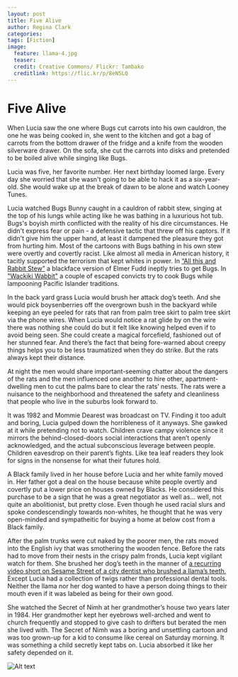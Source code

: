 ```yaml
---
layout: post
title: Five Alive
author: Regina Clark
categories:
tags: [Fiction]
image:
  feature: llama-4.jpg
  teaser:
  credit: Creative Commons/ Flickr: Tambako
  creditlink: https://flic.kr/p/8eN5LQ
--- 
```


# Five Alive

When Lucia saw the one where Bugs cut carrots into his own cauldron, the one he was being cooked in, she went to the kitchen and got a bag of carrots from the bottom drawer of the fridge and a knife from the wooden silverware drawer. On the sofa, she cut the carrots into disks and pretended to be boiled alive while singing like Bugs. 

Lucia was five, her favorite number. Her next birthday loomed large. Every day she worried that she wasn't going to be able to hack it as a six-year-old. She would wake up at the break of dawn to be alone and watch Looney Tunes. 

Lucia watched Bugs Bunny caught in a cauldron of rabbit stew, singing at the top of his lungs while acting like he was bathing in a luxurious hot tub. Bugs's boyish mirth conflicted with the reality of his dire circumstances. He didn't express fear or pain - a defensive tactic that threw off his captors. If it didn't give him the upper hand, at least it dampened the pleasure they got from hurting him. Most of the cartoons with Bugs bathing in his own stew were overtly and covertly racist. Like almost all media in American history, it tacitly supported the terrorism that kept whites in power. In [“All this and Rabbit Stew”](https://media.giphy.com/media/qZWD5RM67rZfi/giphy.gif) a blackface version of Elmer Fudd ineptly tries to get Bugs. In ["Wackiki Wabbit"](https://www.youtube.com/watch?v=kS6ksEyO_l8) a couple of escaped convicts try to cook Bugs while lampooning Pacific Islander traditions. 

In the back yard grass Lucia would brush her attack dog’s teeth. And she would pick boysenberries off the overgrown bush in the backyard while keeping an eye peeled for rats that ran from palm tree skirt to palm tree skirt via the phone wires. When Lucia would notice a rat glide by on the wire there was nothing she could do but it felt like knowing helped even if to avoid being seen. She could create a magical forcefield, fashioned out of her stunned fear. And there’s the fact that being fore-warned about creepy things helps you to be less traumatized when they do strike. But the rats always kept their distance. 

At night the men would share important-seeming chatter about the dangers of the rats and the men influenced one another to hire other, apartment-dwelling men to cut the palms bare to clear the rats’ nests. The rats were a nuisance to the neighborhood and threatened the safety and cleanliness that people who live in the suburbs look forward to. 

It was 1982 and Mommie Dearest was broadcast on TV. Finding it too adult and boring, Lucia gulped down the horribleness of it anyways. She gawked at it while pretending not to watch. Children crave campy violence since it mirrors the behind-closed-doors social interactions that aren’t openly acknowledged, and the actual subconscious leverage between people. Children eavesdrop on their parent’s fights. Like tea leaf readers they look for signs in the nonsense for what their futures hold. 

A Black family lived in her house before Lucia and her white family moved in. Her father got a deal on the house because white people overtly and covertly put a lower price on houses owned by Blacks. He considered this purchase to be a sign that he was a great negotiator as well as... well, not quite an abolitionist, but pretty close. Even though he used racial slurs and spoke condescendingly towards non-whites, he thought that he was very open-minded and sympatheitic for buying a home at below cost from a Black family.

After the palm trunks were cut naked by the poorer men, the rats moved into the English ivy that was smothering the wooden fence. Before the rats had to move from their nests in the crispy palm fronds, Lucia kept vigilant watch for them. She brushed her dog’s teeth in the manner of [a recurring video short on Sesame Street of a city dentist who brushed a llama’s teeth.](https://www.youtube.com/watch?v=sgkYHhG18uc) Except Lucia had a collection of twigs rather than professional dental tools. Neither the llama nor her dog wanted to have a person doing things to their mouth even if it was labeled as being for their own good. 

She watched the Secret of Nimh at her grandmother’s house two years later in 1984. Her grandmother kept her eyebrows well-arched and went to church frequently and stopped to give cash to drifters but berated the men she lived with. The Secret of Nimh was a boring and unsettling cartoon and was too grown-up for a kid to consume like cereal on Saturday morning. It was something a child secretly kept tabs on. Lucia absorbed it like her safety depended on it. 

![Alt text](https://media.giphy.com/media/qZWD5RM67rZfi/giphy.gif)
